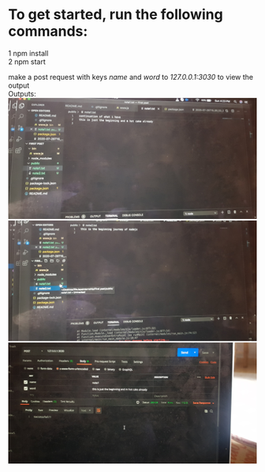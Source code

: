 
# To get started, run the following commands:
1 npm install <br/>
2 npm start

make a post request with keys *name* and *word* to *127.0.0.1:3030* to view the output<br/>
Outputs:
![alt text](https://github.com/WeJapaInternship/Task2/blob/master/20200802_162321.jpg?raw=true)
![alt text](https://github.com/WeJapaInternship/Task2/blob/master/20200802_162331.jpg?raw=true)
![alt text](https://github.com/WeJapaInternship/Task2/blob/master/20200802_164556.jpg?raw=true)
